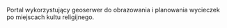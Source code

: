 Portal wykorzystujący geoserwer do obrazowania i planowania wycieczek po miejscach kultu religijnego.

